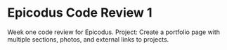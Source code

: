 # Epicodus Code Review 1
Week one code review for Epicodus.
Project: Create a portfolio page with multiple sections, photos, and external links to projects.
